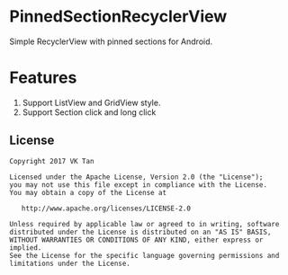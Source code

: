 # PinnedSectionRecyclerView
Simple RecyclerView with pinned sections for Android.

# Features
1. Support ListView and GridView style.
2. Support Section click and long click

License
-------

    Copyright 2017 VK Tan

    Licensed under the Apache License, Version 2.0 (the "License");
    you may not use this file except in compliance with the License.
    You may obtain a copy of the License at

       http://www.apache.org/licenses/LICENSE-2.0

    Unless required by applicable law or agreed to in writing, software
    distributed under the License is distributed on an "AS IS" BASIS,
    WITHOUT WARRANTIES OR CONDITIONS OF ANY KIND, either express or implied.
    See the License for the specific language governing permissions and
    limitations under the License.
